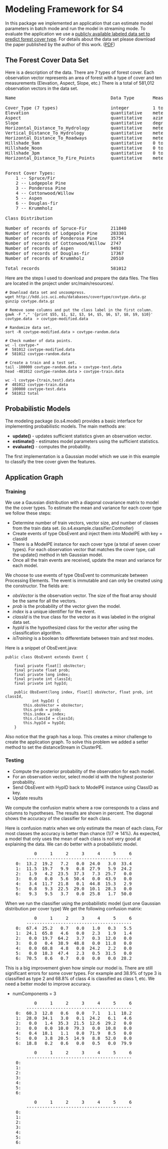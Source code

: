 Modeling Framework for S4
=========================

In this package we implemented an application that can estimate model parameters in batch mode and run the 
model in streaming mode. To evaluate the application we use a [publicly available labeled data set to predict 
forest cover type](http://kdd.ics.uci.edu/databases/covertype/covertype.html).
For details about the data set please download the paper published by the author of this work. 
([PDF](http://citeseerx.ist.psu.edu/viewdoc/download?doi=10.1.1.128.2475&rep=rep1&type=pdf))

## The Forest Cover Data Set

Here is a description of the data. There are 7 types of forest cover. Each observation vector represents an area of 
forest with a type of cover and ten measurements (Elevation, Aspect, Slope, etc.) There is a total of 581,012 observation
vectors in the data set. 

<pre>
Name                                    Data Type       Measurement        Description

Cover_Type (7 types)                    integer         1 to 7             Forest Cover Type designation
Elevation                               quantitative    meters             Elevation in meters
Aspect                                  quantitative    azimuth            Aspect in degrees azimuth
Slope                                   quantitative    degrees            Slope in degrees
Horizontal_Distance_To_Hydrology        quantitative    meters             Horz Dist to nearest surface water features
Vertical_Distance_To_Hydrology          quantitative    meters             Vert Dist to nearest surface water features
Horizontal_Distance_To_Roadways         quantitative    meters             Horz Dist to nearest roadway
Hillshade_9am                           quantitative    0 to 255 index     Hillshade index at 9am, summer solstice
Hillshade_Noon                          quantitative    0 to 255 index     Hillshade index at noon, summer soltice
Hillshade_3pm                           quantitative    0 to 255 index     Hillshade index at 3pm, summer solstice
Horizontal_Distance_To_Fire_Points      quantitative    meters             Horz Dist to nearest wildfire ignition points


Forest Cover Types:	
    1 -- Spruce/Fir
    2 -- Lodgepole Pine
    3 -- Ponderosa Pine
    4 -- Cottonwood/Willow
    5 -- Aspen
    6 -- Douglas-fir
    7 -- Krummholz

Class Distribution

Number of records of Spruce-Fir         211840 
Number of records of Lodgepole Pine     283301 
Number of records of Ponderosa Pine     35754 
Number of records of Cottonwood/Willow  2747 
Number of records of Aspen              9493 
Number of records of Douglas-fir        17367 
Number of records of Krummholz          20510 	
 		
Total records                           581012
</pre>

Here are the steps I used to download and prepare the data files. The files are located in the project under src/main/resources/.

	# Download data set and uncoompress.
	wget http://kdd.ics.uci.edu/databases/covertype/covtype.data.gz
	gunzip covtype.data.gz 

	# Remove some columns and put the class label in the first column.
	gawk -F "," '{print $55, $1, $2, $3, $4, $5, $6, $7, $8, $9, $10}' covtype.data  > covtype-modified.data

	# Randomize data set.
	sort -R covtype-modified.data > covtype-random.data

	# Check number of data points.
	wc -l covtype-*
	#  581012 covtype-modified.data
	#  581012 covtype-random.data

	# Create a train and a test set.
	tail -100000 covtype-random.data > covtype-test.data
	head -481012 covtype-random.data > covtype-train.data

	wc -l covtype-{train,test}.data
	#  481012 covtype-train.data
	#  100000 covtype-test.data
	#  581012 total

## Probabilistic Models

The modeling package (io.s4.model) provides a basic interface for implementing probabilistic models. The main methods are:

* **update()** - updates sufficient statistics given an observation vector.
* **estimate()** - estimates model parameters using the sufficient statistics.
* **evaluate()** - computes the probability.

The first implementation is a Gaussian model which we use in this example to classify the tree cover given the features.


## Application Graph

### Training

We use a Gaussian distribution with a diagonal covariance matrix to model the the cover types.
To estimate the mean and variance for each cover type we follow these steps:

* Determine number of train vectors, vector size, and number of classes from the 
  train data set. (io.s4.example.classifier.Controller)
* Create events of type ObsEvent and inject them into ModelPE with key = classId
* There is a ModelPE instance for each cover type (a total of seven cover types). 
  For each observation vector that matches the cover type, call the update() method in teh Gaussian model.
* Once all the train events are received, update the mean and variance for each model.


We choose to use events of type ObsEvent to communicate between Processing Elements. The event is immutable and can only be created using the constructor. The fields are:

* _obsVector_ is the observation vector. The size of the float array should be the same for all the vectors.
* _prob_ is the probability of the vector given the model.
* _index_ is a unique identifier for the event. 
* _classId_ is the true class for the vector as it was labeled in the original data set.
* _hypId_ is the hypothesized class for the vector after using the classification algorithm.
* _isTraining_ is a boolean to differentiate between train and test modes.


Here is a snippet of ObsEvent.java:

	public class ObsEvent extends Event {

		final private float[] obsVector;
		final private float prob;
		final private long index;
		final private int classId;
		final private int hypId;

		public ObsEvent(long index, float[] obsVector, float prob, int classId,
				int hypId) {
			this.obsVector = obsVector;
			this.prob = prob;
			this.index = index;
			this.classId = classId;
			this.hypId = hypId;
		}
	
Also notice that the graph has a loop. This creates a minor challenge to create the application graph. To solve 
this problem we added a setter method to set the distanceStream in ClusterPE.

### Testing

* Compute the posterior probability of the observation for each model.
* For an observation vector, select model id with the highest posterior probability.
* Send ObsEvent with HypID back to ModelPE instance using ClassID as key.
* Update results

We compute the confusion matrix where a row corresponds to a class and columns to hypotheses. 
The results are shown in percent. The diagonal shows the accuracy of the classifier for each class. 

Here is confusion matrix when we only estimate the mean of each class,
For most classes the accuracy is better than chance (1/7 => 14%). As expected, a model that only uses
the mean of each class is not very good at explaining the data. We can do better with
a probabilistic model.

<pre>
           0     1     2     3     4     5     6
        ----------------------------------------
    0:  13.2  19.2   7.2   0.0  24.0   3.0  33.4
    1:  11.5  19.7   9.9   0.8  27.9   5.9  24.2
    2:   1.9   4.2  23.5  37.3   7.3  25.7   0.0
    3:   0.0   0.0   5.6  50.4   0.0  43.9   0.0
    4:   3.4  11.7  21.8   0.1  44.8  15.3   2.9
    5:   0.8   9.3  22.5  29.0  10.1  28.3   0.0
    6:   9.3   9.5   3.7   0.0  25.8   1.7  50.0
</pre>
When we run the classifier using the probabilistic model (just one Gaussian distribution per cover type) We get the following confusion matrix:

<pre>
           0     1     2     3     4     5     6
        ----------------------------------------
    0:  67.4  25.2   0.7   0.0   1.0   0.3   5.5 
    1:  24.1  65.8   4.6   0.0   2.3   1.9   1.4
    2:   0.0  19.7  64.2   3.7   0.3  12.0   0.0
    3:   0.0   0.4  38.9  48.8   0.0  11.8   0.0
    4:   0.0  68.8   4.8   0.0  24.2   2.2   0.0 
    5:   0.0  18.3  47.4   2.3   0.5  31.5   0.0
    6:  70.5   0.6   0.7   0.0   0.0   0.0  28.2
</pre>

This is a big improvement given how simple our model is. There are still significant errors for some cover types. For example and 38.9% of 
type 3 is classified as type 2 and 68.8% of class 4 is classified as class 1, etc. We need a better model to improve accuracy.

* numComponents = 3

<pre>
           0     1     2     3     4     5     6
        ----------------------------------------
    0:  60.3  12.8   0.6   0.0   7.1   1.1  18.2
    1:  28.0  34.1   3.0   0.1  24.2   6.1   4.6
    2:   0.0   1.4  35.3  21.5  12.6  29.2   0.0
    3:   0.0   0.0  10.0  79.3   0.0  10.8   0.0
    4:   0.4  18.1   1.1   0.0  71.9   8.5   0.0
    5:   0.0   3.8  20.5  14.9   8.8  52.0   0.0
    6:  18.8   0.2   0.6   0.0   0.5   0.0  79.9
</pre>

<pre>
           0     1     2     3     4     5     6
        ----------------------------------------
    0:  
    1:  
    2:   
    3:   
    4:  
    5:  
    6:  
</pre>

<pre>
           0     1     2     3     4     5     6
        ----------------------------------------
    0:  
    1:  
    2:   
    3:   
    4:  
    5:  
    6:  
</pre>

